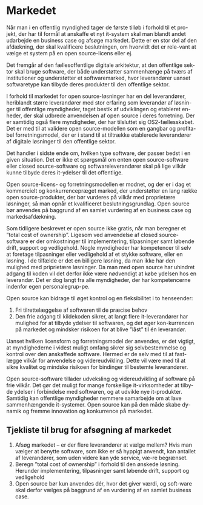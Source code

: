 # Markedet

Når man i en offentlig myndighed tager de første tilløb i forhold til et pro-jekt, der har til formål at anskaffe et nyt it-system skal man blandt andet udarbejde en business case og afsøge markedet. Dette er en stor del af den afdækning, der skal kvalificere beslutningen, om hvorvidt det er rele-vant at vælge et system på en open source-licens eller ej.
 
Det fremgår af den fællesoffentlige digitale arkitektur, at den offentlige sek-tor skal bruge software, der både understøtter sammenhænge på tværs af institutioner og understøtter et softwaremarked, hvor leverandører uanset softwaretype kan tilbyde deres produkter til den offentlige sektor. 

I forhold til markedet for open source-løsninger har en del leverandører, heriblandt større leverandører med stor erfaring som leverandør af løsnin-ger til offentlige myndigheder, taget bestik af udviklingen og etableret en-heder, der skal udbrede anvendelsen af open source i deres forretning. Der er samtidig også flere myndigheder, der har tilsluttet sig OS2-fællesskabet. Det er med til at validere open source-modellen som en gangbar og profita-bel forretningsmodel, der er i stand til at tiltrække etablerede leverandører af digitale løsninger til den offentlige sektor. 

Det handler i sidste ende om, hvilken type software, der passer bedst i en given situation. Det er ikke et spørgsmål om enten open source-software eller closed source-software og softwareleverandører skal på lige vilkår kunne tilbyde deres it-ydelser til det offentlige.

Open source-licens- og forretningsmodellen er modnet, og der er i dag et kommercielt og konkurrencepræget marked, der understøtter en lang række open source-produkter, der bør vurderes på vilkår med proprietære løsninger, så man opnår et kvalificeret beslutningsgrundlag. Open source bør anvendes på baggrund af en samlet vurdering af en business case og markedsafdækning. 

Som tidligere beskrevet er open source ikke gratis, når man beregner et ”total cost of ownership”. Ligesom ved anvendelse af closed source-software er der omkostninger til implementering, tilpasninger samt løbende drift, support og vedligehold. Nogle myndigheder har kompetencer til selv at foretage tilpasninger eller vedligehold af et stykke software, eller en løsning. I de tilfælde er det en billigere løsning, da man ikke har den mulighed med priprietære løsninger. Da man med open source har uhindret adgang til koden vil det derfor ikke være nødvendigt at købe ydelsen hos en leverandør. Det er dog langt fra alle myndigheder, der har kompetencerne indenfor egen personalegrup-pe. 

Open source kan bidrage til øget kontrol og en fleksibilitet i to henseender:

  1. Fri tilrettelæggelse af softwaren til de præcise behov
  2. Den frie adgang til kildekoden sikrer, at langt flere it-leverandører har mulighed for at tilbyde ydelser til softwaren, og det øger kon-kurrencen på markedet og mindsker risikoen for at blive ”låst” til én leverandør.

Uanset hvilken licensform og forretningsmodel der anvendes, er det vigtigt,
at myndighederne i videst muligt omfang sikrer sig selvbestemmelse og
kontrol over den anskaffede software. Hermed er de selv med til at fast-lægge vilkår for anvendelse og videreudvikling. Dette vil være med til at sikre
kvalitet og mindske risikoen for bindinger til bestemte leverandører.

Open source-software tillader udveksling og videreudvikling af software på frie vilkår. Det gør det muligt for mange forskellige it-virksomheder at tilby-de ydelser i forbindelse med softwaren, og at udvikle nye it-produkter. Samtidig kan offentlige myndigheder nemmere samarbejde om at lave sammenhængende it-systemer. Open source kan på den måde skabe dy-namik og fremme innovation og konkurrence på markedet.

## Tjekliste til brug for afsøgning af markedet

  1. Afsøg markedet – er der flere leverandører at vælge mellem? Hvis man vælger at benytte software, som ikke er så hyppigt anvendt, kan antallet af leverandører, som uden videre kan yde service, væ-re begrænset.
  2. Beregn ”total cost of ownership” i forhold til den ønskede løsning. Herunder implementering, tilpasninger samt løbende drift, support og vedligehold
  3. Open source bør kun anvendes dér, hvor det giver værdi, og soft-ware skal derfor vælges på baggrund af en vurdering af en samlet business case.

